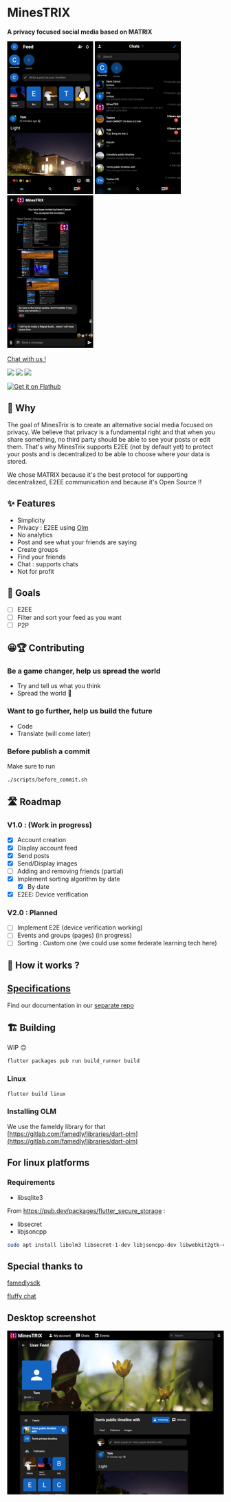# MinesTRIX

**A privacy focused social media based on MATRIX**

<div>
<img src="./readmeassets/feed_page.png" width="200">
<img src="./readmeassets/chats_page.png" width="200">
<img src="./readmeassets/chat_page.png" width="200">
</div>

[Chat with us !](https://matrix.to/#/#minestrix:carnot.cc)

![](https://img.shields.io/badge/License-AGPLv3-success)
![](https://img.shields.io/badge/Version-ALPHA_0.1.5-teal)
![](https://img.shields.io/gitlab/pipeline/minestrix/minestrix-flutter/master)


<a href='https://flathub.org/apps/details/fr.henri2h.minestrix'><img width='240' alt='Get it on Flathub' src='https://flathub.org/assets/badges/flathub-badge-i-en.png'/></a>


## 🤔 Why

The goal of MinesTrix is to create an alternative social media focused on privacy. We believe that privacy is a fundamental right and that when you share something, no third party should be able to see your posts or edit them.
That's why MinesTrix supports E2EE (not by default yet) to protect your posts and is decentralized to be able to choose where your data is stored.


We chose MATRIX because it's the best protocol for supporting decentralized, E2EE communication and because it's Open Source !!

## ✨ Features

* Simplicity
* Privacy : E2EE using [Olm](https://gitlab.matrix.org/matrix-org/olm)
* No analytics
* Post and see what your friends are saying
* Create groups
* Find your friends
* Chat : supports chats
* Not for profit

## 🚀 Goals

* [ ] E2EE
* [ ] Filter and sort your feed as you want
* [ ] P2P

## 😀🏆 Contributing

### Be a game changer, help us spread the world

* Try and tell us what you think
* Spread the world 🎉

### Want to go further, help us build the future

* Code
* Translate (will come later)

### Before publish a commit

Make sure to run

```bash
./scripts/before_commit.sh
```

## 🛣 Roadmap

### V1.0 : (Work in progress)

- [x] Account creation
- [x] Display account feed
- [x] Send posts
- [x] Send/Display images
- [ ] Adding and removing friends (partial)
- [x] Implement sorting algorithm by date
	- [x] By date
- [x] E2EE: Device verification

### V2.0 : Planned

- [ ] Implement E2E (device verification working)
- [ ] Events and groups (pages) (in progress)
- [ ] Sorting : Custom one (we could use some federate learning tech here)

## 🧐 How it works ?

## [Specifications](https://gitlab.com/minestrix/minestrix-doc)

Find our documentation in our [separate repo](https://gitlab.com/minestrix/minestrix-doc)

## 🏗 Building

WIP 🙃

```bash
flutter packages pub run build_runner build
```

### Linux

```bash
flutter build linux
```

### Installing OLM

We use the fameldy library for that [https://gitlab.com/famedly/libraries/dart-olm](https://gitlab.com/famedly/libraries/dart-olm)

## For linux platforms

### Requirements

* libsqlite3

From https://pub.dev/packages/flutter_secure_storage :

* libsecret
* libjsoncpp

```bash
sudo apt install libolm3 libsecret-1-dev libjsoncpp-dev libwebkit2gtk-4.1-dev
```

## Special thanks to

[famedlysdk](https://gitlab.com/famedly/famedlysdk/)

[fluffy chat](https://gitlab.com/famedly/fluffychat)

## Desktop screenshot

<div>
<img src="./readmeassets/account_page.png" width="600">
</div>

